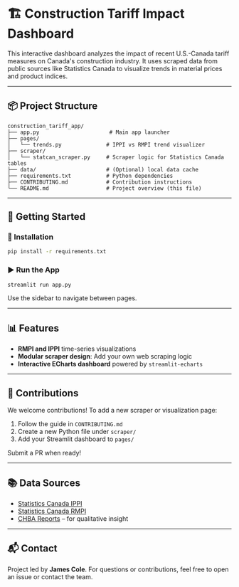 # 🏗️ Construction Tariff Impact Dashboard

This interactive dashboard analyzes the impact of recent U.S.-Canada tariff measures on Canada's construction industry. It uses scraped data from public sources like Statistics Canada to visualize trends in material prices and product indices.

---

## 📦 Project Structure

```
construction_tariff_app/
├── app.py                      # Main app launcher
├── pages/
│   └── trends.py              # IPPI vs RMPI trend visualizer
├── scraper/
│   └── statcan_scraper.py     # Scraper logic for Statistics Canada tables
├── data/                      # (Optional) local data cache
├── requirements.txt           # Python dependencies
├── CONTRIBUTING.md            # Contribution instructions
└── README.md                  # Project overview (this file)
```

---

## 🚀 Getting Started

### 🔧 Installation
```bash
pip install -r requirements.txt
```

### ▶️ Run the App
```bash
streamlit run app.py
```

Use the sidebar to navigate between pages.

---

## 📊 Features

- **RMPI and IPPI** time-series visualizations
- **Modular scraper design**: Add your own web scraping logic
- **Interactive ECharts dashboard** powered by `streamlit-echarts`

---

## 🤝 Contributions

We welcome contributions! To add a new scraper or visualization page:
1. Follow the guide in `CONTRIBUTING.md`
2. Create a new Python file under `scraper/`
3. Add your Streamlit dashboard to `pages/`

Submit a PR when ready!

---

## 📚 Data Sources
- [Statistics Canada IPPI](https://www150.statcan.gc.ca/t1/tbl1/en/tv.action?pid=1810026501)
- [Statistics Canada RMPI](https://www150.statcan.gc.ca/t1/tbl1/en/tv.action?pid=1810026801)
- [CHBA Reports](https://www.chba.ca/) – for qualitative insight

---

## 📬 Contact
Project led by **James Cole**. For questions or contributions, feel free to open an issue or contact the team.
